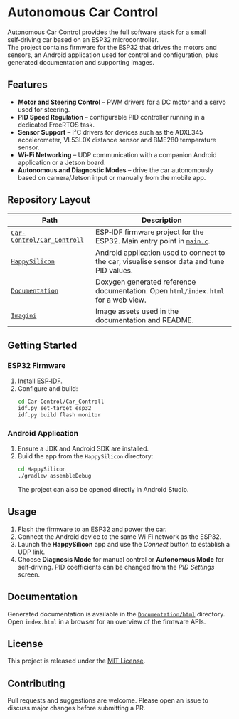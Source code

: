 # Autonomous Car Control

Autonomous Car Control provides the full software stack for a small self‑driving car based on an ESP32 microcontroller.  
The project contains firmware for the ESP32 that drives the motors and sensors, an Android application used for control and configuration, plus generated documentation and supporting images.

## Features

- **Motor and Steering Control** – PWM drivers for a DC motor and a servo used for steering.  
- **PID Speed Regulation** – configurable PID controller running in a dedicated FreeRTOS task.  
- **Sensor Support** – I²C drivers for devices such as the ADXL345 accelerometer, VL53L0X distance sensor and BME280 temperature sensor.  
- **Wi‑Fi Networking** – UDP communication with a companion Android application or a Jetson board.  
- **Autonomous and Diagnostic Modes** – drive the car autonomously based on camera/Jetson input or manually from the mobile app.

## Repository Layout

| Path | Description |
| ---- | ----------- |
| [`Car-Control/Car_Controll`](Car-Control/Car_Controll) | ESP‑IDF firmware project for the ESP32.  Main entry point in [`main.c`](Car-Control/Car_Controll/main/main.c). |
| [`HappySilicon`](HappySilicon) | Android application used to connect to the car, visualise sensor data and tune PID values. |
| [`Documentation`](Documentation) | Doxygen generated reference documentation.  Open `html/index.html` for a web view. |
| [`Imagini`](Imagini) | Image assets used in the documentation and README. |

## Getting Started

### ESP32 Firmware
1. Install [ESP‑IDF](https://docs.espressif.com/projects/esp-idf/en/latest/get-started/).
2. Configure and build:
   ```bash
   cd Car-Control/Car_Controll
   idf.py set-target esp32
   idf.py build flash monitor
   ```

### Android Application
1. Ensure a JDK and Android SDK are installed.
2. Build the app from the `HappySilicon` directory:
   ```bash
   cd HappySilicon
   ./gradlew assembleDebug
   ```
   The project can also be opened directly in Android Studio.

## Usage

1. Flash the firmware to an ESP32 and power the car.  
2. Connect the Android device to the same Wi‑Fi network as the ESP32.  
3. Launch the **HappySilicon** app and use the *Connect* button to establish a UDP link.  
4. Choose **Diagnosis Mode** for manual control or **Autonomous Mode** for self‑driving.  PID coefficients can be changed from the *PID Settings* screen.

## Documentation
Generated documentation is available in the [`Documentation/html`](Documentation/html) directory.  Open `index.html` in a browser for an overview of the firmware APIs.

## License

This project is released under the [MIT License](LICENSE).

## Contributing

Pull requests and suggestions are welcome.  Please open an issue to discuss major changes before submitting a PR.

